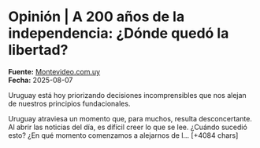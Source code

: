 # Opinión | A 200 años de la independencia: ¿Dónde quedó la libertad?

**Fuente:** [Montevideo.com.uy](https://www.montevideo.com.uy/Columnistas/Opinion--A-200-anos-de-la-independencia--Donde-quedo-la-libertad--uc932489)  
**Fecha:** 2025-08-07

Uruguay está hoy priorizando decisiones incomprensibles que nos alejan de nuestros principios fundacionales.

Uruguay atraviesa un momento que, para muchos, resulta desconcertante. Al abrir las noticias del día, es difícil creer lo que se lee. ¿Cuándo sucedió esto? ¿En qué momento comenzamos a alejarnos de l… [+4084 chars]
